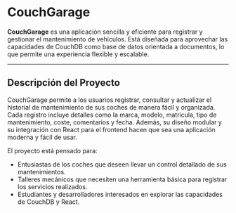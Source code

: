 # CouchGarage

**CouchGarage** es una aplicación sencilla y eficiente para registrar y gestionar el mantenimiento de vehículos. Está diseñada para aprovechar las capacidades de CouchDB como base de datos orientada a documentos, lo que permite una experiencia flexible y escalable.

---

## **Descripción del Proyecto**

CouchGarage permite a los usuarios registrar, consultar y actualizar el historial de mantenimiento de sus coches de manera fácil y organizada. Cada registro incluye detalles como la marca, modelo, matrícula, tipo de mantenimiento, coste, comentarios y fecha. Además, su diseño modular y su integración con React para el frontend hacen que sea una aplicación moderna y fácil de usar.

El proyecto está pensado para:
- Entusiastas de los coches que deseen llevar un control detallado de sus mantenimientos.
- Talleres mecánicos que necesiten una herramienta básica para registrar los servicios realizados.
- Estudiantes y desarrolladores interesados en explorar las capacidades de CouchDB y React.
